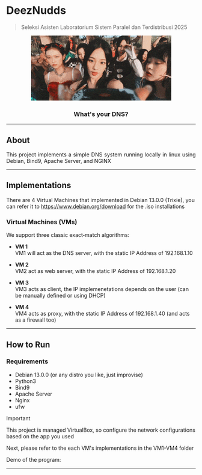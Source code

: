 # DeezNudds

> Seleksi Asisten Laboratorium Sistem Paralel dan Terdistribusi 2025
<p align="center">
    <img src="./etc/newjeans-eta.gif">
</p>
    <h3 align="center">What's your DNS?</h3>

---

## About <a name="about"></a>

<p align="justify">This project implements a simple DNS system running locally in linux using Debian, Bind9, Apache Server, and NGINX </p>

---

## Implementations <a name="algorithms"></a>

There are 4 Virtual Machines that implemented in Debian 13.0.0 (Trixie), you can refer it to https://www.debian.org/download for the .iso installations

### Virtual Machines (VMs)  
We support three classic exact‐match algorithms:

- **VM 1**  
  VM1 will act as the DNS server, with the static IP Address of 192.168.1.10

- **VM 2**  
  VM2 act as web server, with the static IP Address of 192.168.1.20

- **VM 3**  
  VM3 acts as client, the IP implemenetations depends on the user (can be manually defined or using DHCP)

- **VM 4**  
  VM4 acts as proxy, with the static IP Address of 192.168.1.40 (and acts as a firewall too)
--- 

## How to Run <a name="how-to-run"></a>

### Requirements
- Debian 13.0.0 (or any distro you like, just improvise)
- Python3
- Bind9
- Apache Server
- Nginx
- ufw

> [!IMPORTANT]
> This project is managed VirtualBox, so configure the network configurations based on the app you used

Next, please refer to the each VM's implementations in the VM1-VM4 folder

Demo of the program: 

---

